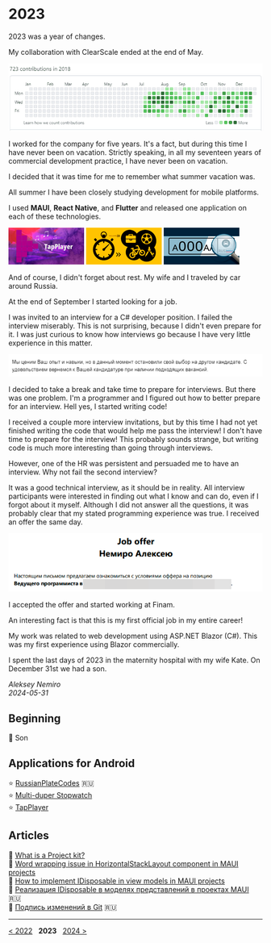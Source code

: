 # 2023

2023 was a year of changes.

My collaboration with ClearScale ended at the end of May.

![Aleksey Nemiro's contribution to ClearScale](assets/contributions.gif)

I worked for the company for five years. It's a fact, but during this time I have never been on vacation.
Strictly speaking, in all my seventeen years of commercial development practice, I have never been on vacation.

I decided that it was time for me to remember what summer vacation was.

All summer I have been closely studying development for mobile platforms.

I used **MAUI**, **React Native**, and **Flutter** and released one application on each of these technologies.

[![TapPlayer - MAUI](assets/TapPlayer.png)](https://github.com/alekseynemiro/tapplayer)
[![Multi-duper Stopwatch - React Native](assets/MultiDuperStopwatch.png)](https://github.com/alekseynemiro/multi-duper-stopwatch)
[![RussianPlateCodes - Flutter](assets/RussianPlateCodes.png)](https://github.com/alekseynemiro/russianplatecodes)

And of course, I didn't forget about rest. My wife and I traveled by car around Russia.

At the end of September I started looking for a job.

I was invited to an interview for a C# developer position.
I failed the interview miserably. This is not surprising, because I didn't even prepare for it.
I was just curious to know how interviews go because I have very little experience in this matter.

![First fail](assets/2023-09-28_ITO_Fail.png)

I decided to take a break and take time to prepare for interviews. But there was one problem.
I'm a programmer and I figured out how to better prepare for an interview. Hell yes, I started writing code!

I received a couple more interview invitations, but by this time I had not yet finished writing the code that would help me pass the interview!
I don't have time to prepare for the interview! This probably sounds strange, but writing code is much more interesting than going through interviews.

However, one of the HR was persistent and persuaded me to have an interview. Why not fail the second interview?

It was a good technical interview, as it should be in reality.
All interview participants were interested in finding out what I know and can do, even if I forgot about it myself.
Although I did not answer all the questions, it was probably clear that my stated programming experience was true.
I received an offer the same day.

![First Job Offer](assets/2023-10-17_Job_Offer.png)

I accepted the offer and started working at Finam.

An interesting fact is that this is my first official job in my entire career!

My work was related to web development using ASP.NET Blazor (C#). This was my first experience using Blazor commercially.

I spent the last days of 2023 in the maternity hospital with my wife Kate. On December 31st we had a son.

_Aleksey Nemiro  
2024-05-31_

## Beginning

:baby: Son

## Applications for Android

:star: [RussianPlateCodes](https://github.com/alekseynemiro/russianplatecodes) :ru:  
:star: [Multi-duper Stopwatch](https://github.com/alekseynemiro/multi-duper-stopwatch)  
:star: [TapPlayer](https://github.com/alekseynemiro/tapplayer)

## Articles

:page_facing_up: [What is a Project kit?](https://github.com/alekseynemiro/project-kit)  
:page_facing_up: [Word wrapping issue in HorizontalStackLayout component in MAUI projects](articles/MAUI_HorizontalStackLayout.md)  
:page_facing_up: [How to implement IDisposable in view models in MAUI projects](articles/MAUI_IDisposable.md)  
:page_facing_up: [Реализация IDisposable в моделях представлений в проектах MAUI](articles/MAUI_IDisposable_ru.md) :ru:  
:page_facing_up: [Подпись изменений в Git](articles/Git_GPG_ru.md) :ru:

---
[< 2022](/2022) &nbsp; **2023** &nbsp; [2024 >](/2024)
